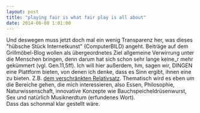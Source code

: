 ```yaml
---
layout: post
title: "playing fair is what fair play is all about"
date: 2014-06-08 1:01:00
---
```


Und deswegen muss jetzt doch mal ein wenig Transparenz her, was dieses "hübsche Stück Internetkunst" (ComputerBILD) angeht. Beiträge auf dem Grillmöbel-Blog wollen als übergeordnetes Ziel allgemeine Verwirrung unter die Menschen bringen, denn darum hat sich schon sehr lange keine\_r mehr gekümmert (vgl. Gen.11,5ff). Ich will hier außerdem, hm, sagen wir, DINGEN eine Plattform bieten, von denen ich denke, dass es Sinn ergibt, ihnen eine zu bieten. Z.B. [dem verschränkten Relativsatz](http://www.uni-marburg.de/fb10/klassphil/studium/latein/lat_sprachkurse/pdf_versch/syntax/Rel-Verschr.pdf).
Thematisch wird es eben um die Bereiche gehen, die mich interessieren, also Essen, Philosophie, Naturwissenschaft, innovative Konzepte wie Bauchspeicheldrüsenwurst, Sex und natürlich Musiknerdtum (erfundenes Wort).<br>
Dass das schonmal klar gestellt wäre.
  
